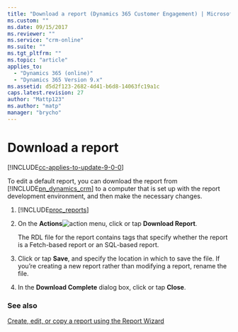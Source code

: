 ```yaml
---
title: "Download a report (Dynamics 365 Customer Engagement) | MicrosoftDocs"
ms.custom: ""
ms.date: 09/15/2017
ms.reviewer: ""
ms.service: "crm-online"
ms.suite: ""
ms.tgt_pltfrm: ""
ms.topic: "article"
applies_to: 
  - "Dynamics 365 (online)"
  - "Dynamics 365 Version 9.x"
ms.assetid: d5d2f123-2682-4d41-b6d8-14063fc19a1c
caps.latest.revision: 27
author: "Mattp123"
ms.author: "matp"
manager: "brycho"
---
```

# Download a report

[!INCLUDE[cc-applies-to-update-9-0-0](../includes/cc_applies_to_update_9_0_0.md)]

To edit a default report, you can download the report from [!INCLUDE[pn_dynamics_crm](../includes/pn-dynamics-crm.md)] to a computer that is set up with the report development environment, and then make the necessary changes.  
  
1. [!INCLUDE[proc_reports](../includes/proc-reports.md)]  
  
2. On the **Actions**![action](../basics/media/action-button.gif "action") menu, click or tap **Download Report**.  
  
    The RDL file for the report contains tags that specify whether the report is a Fetch-based report or an SQL-based report.  
  
3. Click or tap **Save**, and specify the location in which to save the file. If you’re creating a new report rather than modifying a report, rename the file.  
  
4. In the **Download Complete** dialog box, click or tap **Close**.  
  
### See also  
 [Create, edit, or copy a report using the Report Wizard](../basics/create-edit-copy-report-wizard.md)

